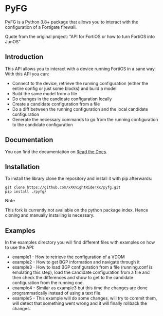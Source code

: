 # PyFG

PyFG is a Python 3.8+ package that allows you to interact with the configuration of a Fortigate firewall.

Quote from the original project: "API for FortiOS or how to turn FortiOS into JunOS"

## Introduction

This API allows you to interact with a device running FortiOS in a sane way. With this API you can:

* Connect to the device, retrieve the running configuration (either the entire config or just some blocks) and build a model
* Build the same model from a file
* Do changes in the candidate configuration locally
* Create a candidate configuration from a file
* Do a diff between the running configuration and the local candidate configuration
* Generate the necessary commands to go from the running configuration to the candidate configuration

## Documentation

You can find the documentation on [Read the Docs](https://pyfg.readthedocs.io/en/latest/index.html).

## Installation

To install the library clone the repository and install it with pip afterwards:

```
git clone https://github.com/xXKnightRiderXx/pyfg.git
pip install ./pyfg/
```

> [!NOTE]
> This fork is currently not available on the python package index. Hence cloning and manually installing is necessary.

## Examples

In the examples directory you will find different files with examples on how to use the API:

* example1 - How to retrieve the configuration of a VDOM
* example2 - How to get BGP information and navigate through it
* example3 - How to load BGP configuration from a file (running.conf is emulating this step), load the candidate configuration from a file and then check the differences and show to get to the candidate configuration from the running one.
* example4 - Similar as example3 but this time the changes are done programmatically instead of using a text file.
* example5 - This example will do some changes, will try to commit them, will detect that something went wrong and it will finally rollback the changes.
